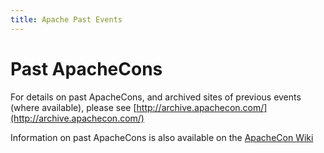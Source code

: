 ```yaml
---
title: Apache Past Events
---
```


# Past ApacheCons

For details on past ApacheCons, and archived sites of previous
events (where available), please see
[http://archive.apachecon.com/](http://archive.apachecon.com/)

Information on past ApacheCons is also available on the
[ApacheCon Wiki](http://wiki.apache.org/apachecon/)
